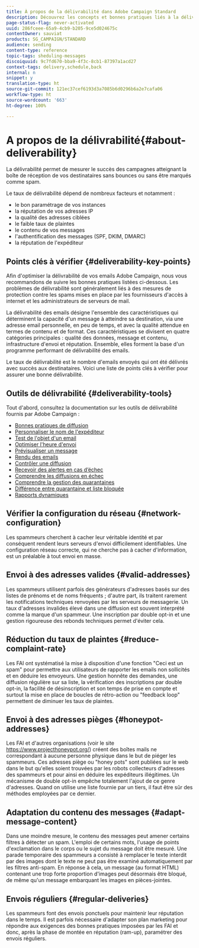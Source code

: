 ```yaml
---
title: À propos de la délivrabilité dans Adobe Campaign Standard
description: Découvrez les concepts et bonnes pratiques liés à la délivrabilité, ainsi que les outils proposés par Adobe Campaign Standard pour optimiser l'envoi de vos diffusions.
page-status-flag: never-activated
uuid: 286fceee-65a9-4cb9-b205-9ce5d024675c
contentOwner: sauviat
products: SG_CAMPAIGN/STANDARD
audience: sending
content-type: reference
topic-tags: sheduling-messages
discoiquuid: 9c7fd670-bba9-4f3c-8cb1-87397a1acd27
context-tags: delivery,schedule,back
internal: n
snippet: y
translation-type: ht
source-git-commit: 121ec37cef6193d3a7085b6d0296b6a2e7cafa06
workflow-type: ht
source-wordcount: '663'
ht-degree: 100%

---
```



# A propos de la délivrabilité{#about-deliverability}

La délivrabilité permet de mesurer le succès des campagnes atteignant la boîte de réception de vos destinataires sans bounces ou sans être marqués comme spam.

Le taux de délivrabilité dépend de nombreux facteurs et notamment :

* le bon paramétrage de vos instances
* la réputation de vos adresses IP
* la qualité des adresses ciblées
* le faible taux de plaintes
* le contenu de vos messages
* l&#39;authentification des messages (SPF, DKIM, DMARC)
* la réputation de l&#39;expéditeur

## Points clés à vérifier {#deliverability-key-points}

Afin d&#39;optimiser la délivrabilité de vos emails Adobe Campaign, nous vous recommandons de suivre les bonnes pratiques listées ci-dessous. Les problèmes de délivrabilité sont généralement liés à des mesures de protection contre les spams mises en place par les fournisseurs d&#39;accès à internet et les administrateurs de serveurs de mail.

La délivrabilité des emails désigne l&#39;ensemble des caractéristiques qui déterminent la capacité d&#39;un message à atteindre sa destination, via une adresse email personnelle, en peu de temps, et avec la qualité attendue en termes de contenu et de format. Ces caractéristiques se divisent en quatre catégories principales : qualité des données, message et contenu, infrastructure d&#39;envoi et réputation. Ensemble, elles forment la base d&#39;un programme performant de délivrabilité des emails.

Le taux de délivrabilité est le nombre d&#39;emails envoyés qui ont été délivrés avec succès aux destinataires.
Voici une liste de points clés à vérifier pour assurer une bonne délivrabilité.

## Outils de délivrabilité {#deliverability-tools}

Tout d&#39;abord, consultez la documentation sur les outils de délivrabilité fournis par Adobe Campaign :
* [Bonnes pratiques de diffusion](https://helpx.adobe.com/fr/campaign/kb/delivery-best-practices.html)
* [Personnaliser le nom de l&#39;expéditeur](../../designing/using/personalization.md#personalizing-the-sender)
* [Test de l&#39;objet d&#39;un email](../../sending/using/testing-subject-line-email.md)
* [Optimiser l&#39;heure d&#39;envoi](../../sending/using/optimizing-the-sending-time.md)
* [Prévisualiser un message](../../sending/using/previewing-messages.md)
* [Rendu des emails](../../sending/using/email-rendering.md)
* [Contrôler une diffusion](../../sending/using/monitoring-a-delivery.md)
* [Recevoir des alertes en cas d’échec](../../sending/using/receiving-alerts-when-failures-happen.md)
* [Comprendre les diffusions en échec](../../sending/using/understanding-delivery-failures.md)
* [Comprendre la gestion des quarantaines](../../sending/using/understanding-quarantine-management.md)
* [Différence entre quarantaine et liste bloquée ](../../sending/using/understanding-quarantine-management.md#quarantine-vs-block-list)
* [Rapports dynamiques](../../reporting/using/about-dynamic-reports.md)

## Vérifier la configuration du réseau {#network-configuration}

Les spammeurs cherchent à cacher leur véritable identité et par conséquent rendent leurs serveurs d&#39;envoi difficilement identifiables. Une configuration réseau correcte, qui ne cherche pas à cacher d&#39;information, est un préalable à tout envoi en masse.

## Envoi à des adresses valides {#valid-addresses}

Les spammeurs utilisent parfois des générateurs d&#39;adresses basés sur des listes de prénoms et de noms fréquents ; d&#39;autre part, ils traitent rarement les notifications techniques renvoyées par les serveurs de messagerie. Un taux d&#39;adresses invalides élevé dans une diffusion est souvent interprété comme la marque d&#39;un spammeur. Une inscription par double opt-in et une gestion rigoureuse des rebonds techniques permet d&#39;éviter cela.

## Réduction du taux de plaintes {#reduce-complaint-rate}

Les FAI ont systématisé la mise à disposition d&#39;une fonction &quot;Ceci est un spam&quot; pour permettre aux utilisateurs de rapporter les emails non sollicités et en déduire les envoyeurs. Une gestion honnête des demandes, une diffusion régulière sur sa liste, la vérification des inscriptions par double opt-in, la facilité de désinscription et son temps de prise en compte et surtout la mise en place de boucles de rétro-action ou &quot;feedback loop&quot; permettent de diminuer les taux de plaintes.

## Envoi à des adresses pièges {#honeypot-addresses}

Les FAI et d&#39;autres organisations (voir le site https://www.projecthoneypot.org/) créent des boîtes mails ne correspondant à aucune personne physique dans le but de piéger les spammeurs. Ces adresses piège ou &quot;honey pots&quot; sont publiées sur le web dans le but qu&#39;elles soient trouvées par les robots collecteurs d&#39;adresses des spammeurs et pour ainsi en déduire les expéditeurs illégitimes. Un mécanisme de double opt-in empêche totalement l&#39;ajout de ce genre d&#39;adresses. Quand on utilise une liste fournie par un tiers, il faut être sûr des méthodes employées par ce dernier.

## Adaptation du contenu des messages {#adapt-message-content}

Dans une moindre mesure, le contenu des messages peut amener certains filtres à détecter un spam. L&#39;emploi de certains mots, l&#39;usage de points d&#39;exclamation dans le corps ou le sujet du message doit être mesuré. Une parade temporaire des spammeurs a consisté à remplacer le texte interdit par des images dont le texte ne peut pas être examiné automatiquement par les filtres anti-spam. En réponse à cela, un message (au format HTML) contenant une trop forte proportion d&#39;images peut désormais être bloqué, de même qu&#39;un message embarquant les images en pièces-jointes.

## Envois réguliers {#regular-deliveries}

Les spammeurs font des envois ponctuels pour maintenir leur réputation dans le temps. Il est parfois nécessaire d&#39;adapter son plan marketing pour répondre aux exigences des bonnes pratiques imposées par les FAI et donc, après la phase de montée en réputation (ram-up), paramétrer des envois réguliers.
